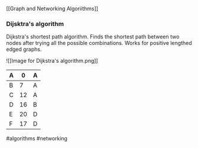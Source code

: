[[Graph and Networking Algoriithms]]

### Dijsktra's algorithm

Dijkstra's shortest path algorithm. Finds the shortest path between two nodes after trying all the possible combinations. Works for positive lengthed edged graphs.


![[Image for Dijkstra's algorithm.png]]

|A| 0| A|
|--|--|--|
|B| 7|A|
|C|12|A|
|D|16|B|
|E|20|D|
|F|17|D|


#algorithms #networking 